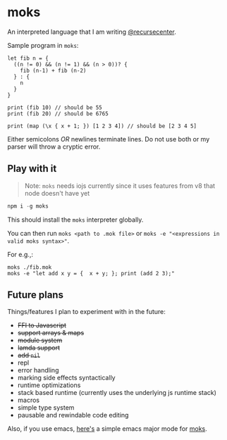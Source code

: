 # moks
An interpreted language that I am writing [@recursecenter](https://github.com/recursecenter).

Sample program in `moks`:

```moks
let fib n = {
  ((n != 0) && (n != 1) && (n > 0))? {
    fib (n-1) + fib (n-2)
  } : {
    n
  }
}

print (fib 10) // should be 55
print (fib 20) // should be 6765

print (map (\x { x + 1; }) [1 2 3 4]) // should be [2 3 4 5]

```
Either semicolons *OR* newlines terminate lines. Do not use both or my parser will throw a cryptic error.

## Play with it

> Note: `moks` needs iojs currently since it uses features from v8 that node doesn't have yet

```javascript
npm i -g moks
```
This should install the `moks` interpreter globally.

You can then run `moks <path to .mok file>` or `moks -e "<expressions in valid moks syntax>"`.

For e.g.,:

```moks
moks ./fib.mok
moks -e "let add x y = {  x + y; }; print (add 2 3);"
```

## Future plans

Things/features I plan to experiment with in the future:

- ~~FFI to Javascript~~
- ~~support arrays & maps~~
- ~~module system~~
- ~~lamda support~~
- ~~add `nil`~~
- repl
- error handling
- marking side effects syntactically
- runtime optimizations
- stack based runtime (currently uses the underlying js runtime stack)
- macros
- simple type system
- pausable and rewindable code editing

Also, if you use emacs, [here's](https://github.com/zeusdeux/moks-mode) a simple emacs major mode for [moks](https://github.com/zeusdeux/moks).
